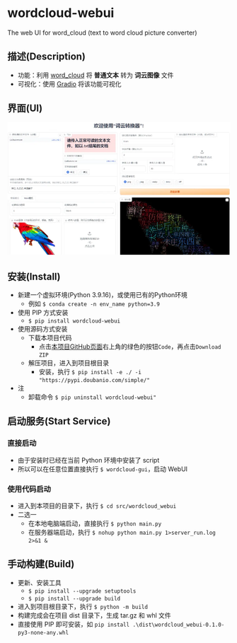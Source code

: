 # wordcloud-webui
The web UI for word_cloud (text to word cloud picture converter)

## 描述(Description)

- 功能：利用 [word_cloud](https://github.com/amueller/word_cloud) 将 **普通文本** 转为 **词云图像** 文件
- 可视化：使用 [Gradio](https://github.com/gradio-app/gradio) 将该功能可视化

## 界面(UI)
![image.png](https://raw.githubusercontent.com/AlionSSS/wordcloud-webui/main/doc-resources/image.png)

## 安装(Install)
- 新建一个虚拟环境(Python 3.9.16)，或使用已有的Python环境
  - 例如 `$ conda create -n env_name python=3.9`
- 使用 PIP 方式安装
  - `$ pip install wordcloud-webui`
- 使用源码方式安装
  - 下载本项目代码
    - 点击[本项目GitHub页面](https://github.com/AlionSSS/wordcloud-webui)右上角的绿色的按钮`Code`，再点击`Download ZIP`
  - 解压项目，进入到项目根目录
    - 安装，执行 `$ pip install -e ./ -i "https://pypi.doubanio.com/simple/"`
- 注
  - 卸载命令 `$ pip uninstall wordcloud-webui"`

## 启动服务(Start Service)
### 直接启动
- 由于安装时已经在当前 Python 环境中安装了 script
- 所以可以在任意位置直接执行 `$ wordcloud-gui`，启动 WebUI

### 使用代码启动
- 进入到本项目的目录下，执行 `$ cd src/wordcloud_webui`
- 二选一
  - 在本地电脑端启动，直接执行 `$ python main.py`
  - 在服务器端启动，执行 `$ nohup python main.py 1>server_run.log 2>&1 &`

## 手动构建(Build)
- 更新、安装工具
  - `$ pip install --upgrade setuptools`
  - `$ pip install --upgrade build`
- 进入到项目根目录下，执行 `$ python -m build`
- 构建完成会在项目 dist 目录下，生成 tar.gz 和 whl 文件
- 直接使用 PIP 即可安装，如 `pip install .\dist\wordcloud_webui-0.1.0-py3-none-any.whl`
